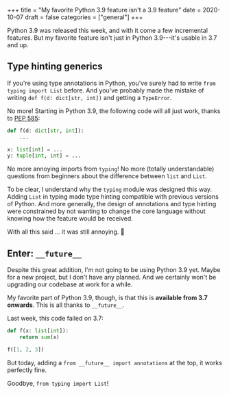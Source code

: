 +++
title = "My favorite Python 3.9 feature isn't a 3.9 feature"
date = 2020-10-07
draft = false
categories = ["general"]
+++

Python 3.9 was released this week, and with it come a few incremental features. But my favorite feature isn't just in Python 3.9---it's usable in 3.7 and up.

<!--more-->

## Type hinting generics
If you're using type annotations in Python, you've surely had to write `from typing import List` before. And you've probably made the mistake of writing `def f(d: dict[str, int])` and getting a `TypeError`.

No more! Starting in Python 3.9, the following code will all just work, thanks to [PEP 585](https://www.python.org/dev/peps/pep-0585/):

```python
def f(d: dict[str, int]):
    ...

x: list[int] = ...
y: tuple[int, int] = ...
```

No more annoying imports from `typing`! No more (totally understandable) questions from beginners about the difference between `list` and `List`.

To be clear, I understand why the `typing` module was designed this way. Adding `List` in typing made type hinting compatible with previous versions of Python. And more generally, the design of annotations and type hinting were constrained by not wanting to change the core language without knowing how the feature would be received.

With all this said ... it was still annoying. 🙂 

## Enter: `__future__`
Despite this great addition, I'm not going to be using Python 3.9 yet. Maybe for a new project, but I don't have any planned. And we certainly won't be upgrading our codebase at work for a while.

My favorite part of Python 3.9, though, is that this is **available from 3.7 onwards**. This is all thanks to `__future__`.

Last week, this code failed on 3.7:

```python
def f(x: list[int]):
    return sum(x)

f([1, 2, 3])
```

But today, adding a `from __future__ import annotations` at the top, it works perfectly fine.

Goodbye, `from typing import List`!
